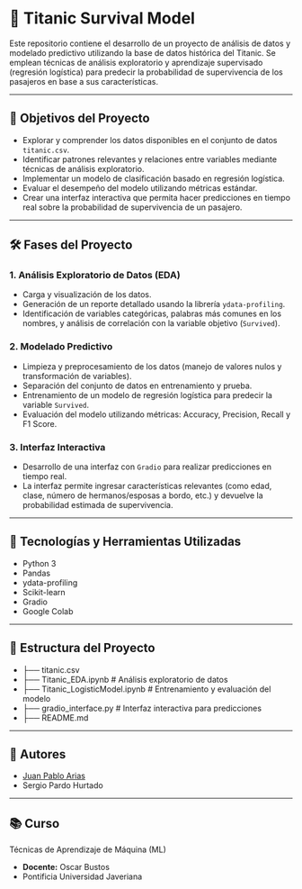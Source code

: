 # 🚢 Titanic Survival Model

Este repositorio contiene el desarrollo de un proyecto de análisis de datos y modelado predictivo utilizando la base de datos histórica del Titanic. Se emplean técnicas de análisis exploratorio y aprendizaje supervisado (regresión logística) para predecir la probabilidad de supervivencia de los pasajeros en base a sus características.

---

## 🎯 Objetivos del Proyecto

- Explorar y comprender los datos disponibles en el conjunto de datos `titanic.csv`.
- Identificar patrones relevantes y relaciones entre variables mediante técnicas de análisis exploratorio.
- Implementar un modelo de clasificación basado en regresión logística.
- Evaluar el desempeño del modelo utilizando métricas estándar.
- Crear una interfaz interactiva que permita hacer predicciones en tiempo real sobre la probabilidad de supervivencia de un pasajero.

---

## 🛠️ Fases del Proyecto

### 1. Análisis Exploratorio de Datos (EDA)

- Carga y visualización de los datos.
- Generación de un reporte detallado usando la librería `ydata-profiling`.
- Identificación de variables categóricas, palabras más comunes en los nombres, y análisis de correlación con la variable objetivo (`Survived`).

### 2. Modelado Predictivo

- Limpieza y preprocesamiento de los datos (manejo de valores nulos y transformación de variables).
- Separación del conjunto de datos en entrenamiento y prueba.
- Entrenamiento de un modelo de regresión logística para predecir la variable `Survived`.
- Evaluación del modelo utilizando métricas: Accuracy, Precision, Recall y F1 Score.

### 3. Interfaz Interactiva

- Desarrollo de una interfaz con `Gradio` para realizar predicciones en tiempo real.
- La interfaz permite ingresar características relevantes (como edad, clase, número de hermanos/esposas a bordo, etc.) y devuelve la probabilidad estimada de supervivencia.

---

## 🧰 Tecnologías y Herramientas Utilizadas

- Python 3
- Pandas
- ydata-profiling
- Scikit-learn
- Gradio
- Google Colab

---

## 📂 Estructura del Proyecto

-  ├── titanic.csv
- ├── Titanic_EDA.ipynb # Análisis exploratorio de datos
- ├── Titanic_LogisticModel.ipynb # Entrenamiento y evaluación del modelo
- ├── gradio_interface.py # Interfaz interactiva para predicciones
- ├── README.md

---

## 👥 Autores

- [Juan Pablo Arias](https://github.com/JuanParias29)
- Sergio Pardo Hurtado

---
## 📚 Curso
Técnicas de Aprendizaje de Máquina (ML)
- **Docente:** Oscar Bustos
- Pontificia Universidad Javeriana
